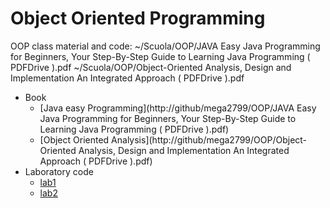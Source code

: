 # Object Oriented Programming 

OOP class material and code:
~/Scuola/OOP/JAVA Easy Java Programming for Beginners, Your Step-By-Step Guide to Learning Java Programming ( PDFDrive ).pdf
~/Scuola/OOP/Object-Oriented Analysis, Design and Implementation An Integrated Approach ( PDFDrive ).pdf 
- Book
   - [Java easy Programming](http://github/mega2799/OOP/JAVA Easy Java Programming for Beginners, Your Step-By-Step Guide to Learning Java Programming ( PDFDrive ).pdf)
   - [Object Oriented Analysis](http://github/mega2799/OOP/Object-Oriented Analysis, Design and Implementation An Integrated Approach ( PDFDrive ).pdf) 
- Laboratory code
  	- [lab1](http://github/mega2799/OOP/lab01)
  	- [lab2](http://github/mega2799/OOP/lab02)
